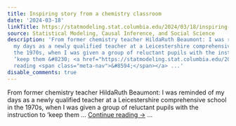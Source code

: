 ```yaml
---
title: Inspiring story from a chemistry classroom
date: '2024-03-18'
linkTitle: https://statmodeling.stat.columbia.edu/2024/03/18/inspiring-story-from-a-chemistry-classroom/
source: Statistical Modeling, Causal Inference, and Social Science
description: 'From former chemistry teacher HildaRuth Beaumont: I was reminded of
  my days as a newly qualified teacher at a Leicestershire comprehensive school in
  the 1970s, when I was given a group of reluctant pupils with the instruction to
  ‘keep them &#8230; <a href="https://statmodeling.stat.columbia.edu/2024/03/18/inspiring-story-from-a-chemistry-classroom/">Continue
  reading <span class="meta-nav">&#8594;</span></a> ...'
disable_comments: true
---
```

From former chemistry teacher HildaRuth Beaumont: I was reminded of my days as a newly qualified teacher at a Leicestershire comprehensive school in the 1970s, when I was given a group of reluctant pupils with the instruction to ‘keep them &#8230; <a href="https://statmodeling.stat.columbia.edu/2024/03/18/inspiring-story-from-a-chemistry-classroom/">Continue reading <span class="meta-nav">&#8594;</span></a> ...